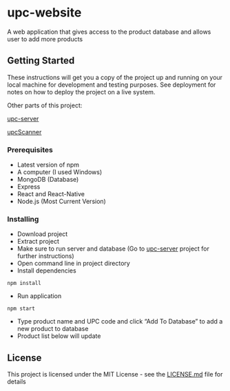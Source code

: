 # upc-website

A web application that gives access to the product database and allows user to add more products

## Getting Started

These instructions will get you a copy of the project up and running on your local machine for development and testing purposes. See deployment for notes on how to deploy the project on a live system.


Other parts of this project:

[upc-server](https://github.com/eyao06/upc-server)

[upcScanner](https://github.com/eyao06/upcScanner)

### Prerequisites

* Latest version of npm
* A computer (I used Windows)
* MongoDB (Database)
* Express
* React and React-Native
* Node.js (Most Current Version)

### Installing

* Download project 
* Extract project
* Make sure to run server and database (Go to [upc-server](https://github.com/eyao06/upc-server) project for further instructions) 
* Open command line in project directory
* Install dependencies 
```
npm install
```
* Run application 
```
npm start
```
* Type product name and UPC code and click “Add To Database” to add a new product to database
* Product list below will update




## License

This project is licensed under the MIT License - see the [LICENSE.md](LICENSE.md) file for details

